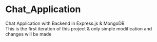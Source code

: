 # Chat_Application
Chat Application with Backend in Express.js &amp; MongoDB
<br>
This is the first iteration of this project & only simple modification and changes will be made
